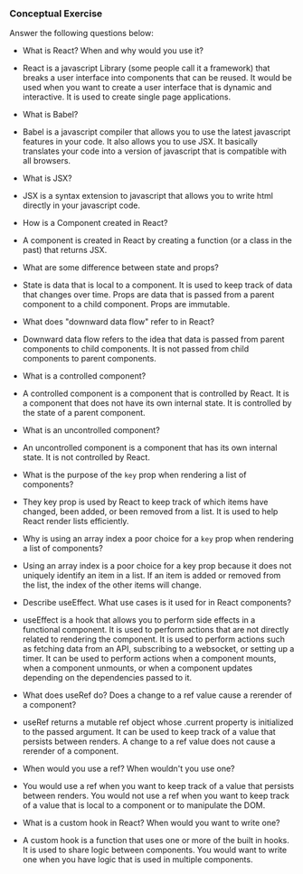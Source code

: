 ### Conceptual Exercise

Answer the following questions below:

- What is React? When and why would you use it?
- React is a javascript Library (some people call it a framework) that breaks a user interface into components that can be reused. It would be used when you want to create a user interface that is dynamic and interactive. It is used to create single page applications.

- What is Babel?
- Babel is a javascript compiler that allows you to use the latest javascript features in your code. It also allows you to use JSX. It basically translates your code into a version of javascript that is compatible with all browsers.

- What is JSX?
- JSX is a syntax extension to javascript that allows you to write html directly in your javascript code.

- How is a Component created in React?
- A component is created in React by creating a function (or a class in the past) that returns JSX.

- What are some difference between state and props?
- State is data that is local to a component. It is used to keep track of data that changes over time. Props are data that is passed from a parent component to a child component. Props are immutable.

- What does "downward data flow" refer to in React?
- Downward data flow refers to the idea that data is passed from parent components to child components. It is not passed from child components to parent components.

- What is a controlled component?
- A controlled component is a component that is controlled by React. It is a component that does not have its own internal state. It is controlled by the state of a parent component.



- What is an uncontrolled component?
- An uncontrolled component is a component that has its own internal state. It is not controlled by React.

- What is the purpose of the `key` prop when rendering a list of components?
- They key prop is used by React to keep track of which items have changed, been added, or been removed from a list. It is used to help React render lists efficiently.

- Why is using an array index a poor choice for a `key` prop when rendering a list of components?
- Using an array index is a poor choice for a key prop because it does not uniquely identify an item in a list. If an item is added or removed from the list, the index of the other items will change.

- Describe useEffect.  What use cases is it used for in React components?
- useEffect is a hook that allows you to perform side effects in a functional component. It is used to perform actions that are not directly related to rendering the component. It is used to perform actions such as fetching data from an API, subscribing to a websocket, or setting up a timer. It can be used to perform actions when a component mounts, when a component unmounts, or when a component updates depending on the dependencies passed to it.

- What does useRef do?  Does a change to a ref value cause a rerender of a component?
- useRef returns a mutable ref object whose .current property is initialized to the passed argument. It can be used to keep track of a value that persists between renders. A change to a ref value does not cause a rerender of a component.

- When would you use a ref? When wouldn't you use one?
- You would use a ref when you want to keep track of a value that persists between renders. You would not use a ref when you want to keep track of a value that is local to a component or to manipulate the DOM.

- What is a custom hook in React? When would you want to write one?
- A custom hook is a function that uses one or more of the built in hooks. It is used to share logic between components. You would want to write one when you have logic that is used in multiple components.